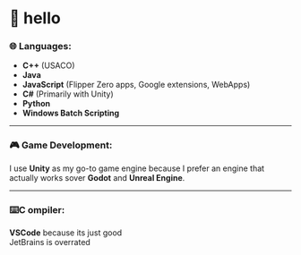 # 👋 hello

### 🌐 Languages:

- **C++** (USACO)
- **Java** 
- **JavaScript** (Flipper Zero apps, Google extensions, WebApps)
- **C#** (Primarily with Unity)
- **Python**
- **Windows Batch Scripting**
  
<hr/>

### 🎮 Game Development:
I use **Unity** as my go-to game engine because I prefer an engine that actually works sover **Godot** and **Unreal Engine**.

<hr/>

### ⌨️C ompiler:
**VSCode** because its just good 
<br/>
JetBrains is overrated

<!--
**mqxs21/mqxs21** is a ✨ _special_ ✨ repository because its `README.md` (this file) appears on your GitHub profile.

Here are some ideas to get you started:

- 🔭 I’m currently working on ...
- 🌱 I’m currently learning ...
- 👯 I’m looking to collaborate on ...
- 🤔 I’m looking for help with ...
- 💬 Ask me about ...
- 📫 How to reach me: ...
- 😄 Pronouns: ...
- ⚡ Fun fact: ...
-->
